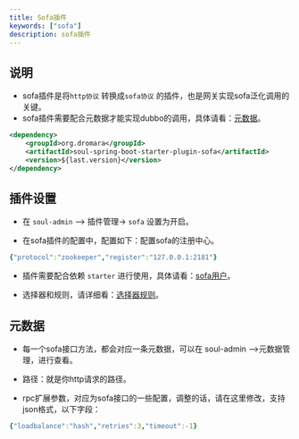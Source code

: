 ```yaml
---
title: Sofa插件
keywords: ["sofa"]
description: sofa插件
---
```


## 说明

* sofa插件是将`http协议` 转换成`sofa协议` 的插件，也是网关实现sofa泛化调用的关键。
* sofa插件需要配合元数据才能实现dubbo的调用，具体请看：[元数据](../meta-data)。

```xml
<dependency>
    <groupId>org.dromara</groupId>
    <artifactId>soul-spring-boot-starter-plugin-sofa</artifactId>
    <version>${last.version}</version>
</dependency>
```

## 插件设置

* 在 `soul-admin` --> 插件管理-> `sofa` 设置为开启。

* 在sofa插件的配置中，配置如下：配置sofa的注册中心。
```yaml
{"protocol":"zookeeper","register":"127.0.0.1:2181"}
```
* 插件需要配合依赖 `starter` 进行使用，具体请看：[sofa用户](../sofa-rpc-proxy)。

* 选择器和规则，请详细看：[选择器规则](../selector-and-rule)。

## 元数据

* 每一个sofa接口方法，都会对应一条元数据，可以在 soul-admin -->元数据管理，进行查看。

* 路径：就是你http请求的路径。 

* rpc扩展参数，对应为sofa接口的一些配置，调整的话，请在这里修改，支持json格式，以下字段：

```yaml
{"loadbalance":"hash","retries":3,"timeout":-1}
```


